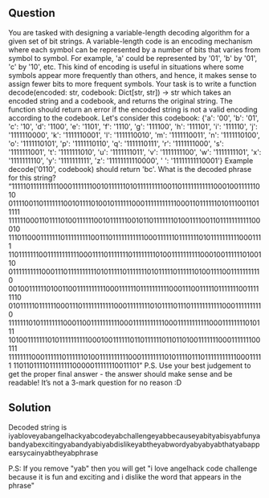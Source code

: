 ## Question

You are tasked with designing a variable-length decoding algorithm for a given set of bit strings. A variable-length code is an encoding mechanism where each symbol can be represented
by a number of bits that varies from symbol to symbol. For example, 'a' could be represented by '01', 'b' by '01', 'c' by '10', etc. This kind of encoding is useful in situations where some symbols appear more frequently than others, and hence,
it makes sense to assign fewer bits to more frequent symbols. Your task is to write a function decode(encoded: str, codebook: Dict[str, str]) -> str which takes an encoded string and a codebook, and returns the original string. The function
should return an error if the encoded string is not a valid encoding according to the codebook.
Let's consider this codebook:
{'a': '00',
'b': '01',
'c': '10',
'd': '1100',
'e': '1101',
'f': '1110',
'g': '111100',
'h': '111101',
'i': '111110',
'j': '1111110000',
'k': '1111110001',
'l': '1111110010',
'm': '1111110011',
'n': '1111110100',
'o': '1111110101',
'p': '1111110110',
'q': '1111110111',
'r': '1111111000',
's': '1111111001',
't': '1111111010',
'u': '1111111011',
'v': '1111111100',
'w': '1111111101',
'x': '1111111110',
'y': '1111111111',
'z': '11111111110000',
' ': '11111111110001'}
Example
decode('0110', codebook) should return 'bc'.
What is the decoded phrase for this string?
“1111101111111111000111111100101111110101111111110011011111111111000100111111010
0111100110111111100101111010010111111000111111111110001101111110101110011011111
1111110001101111010011111100101111110010110111111101001111001101111111111100010
11101100011111110111111111001110111111111110001111110111111101011111111110001111
11011111110011111111111000111101111111011111111010011111111110001001111110100110
01111111111000111011111111110101111101111111010111110111111010011110011111111110
00100111111010011001111111111000111111011111111110001110011111011111110011111110
01011111011111100011101111111111100011111111010111101110111111111110001111111110
11111110101111111100011001111111111000111111111110001111111111100011111111010111
1010011111110101111111111000100111111011011111101101101001111111000111111100111
11111111000111111011111101001111111111000111111110101111011101111111111100011111
11011011110111111110000011111110011101”
P.S. Use your best judgement to get the proper final answer - the answer should make
sense and be readable! It’s not a 3-mark question for no reason :D

## Solution
Decoded string is iyabloveyabangelhackyabcodeyabchallengeyabbecauseyabityabisyabfunyabandyabexcitingyabandyabiyabdislikeyabtheyabwordyabyabyabthatyabappearsycainyabtheyabphrase

P.S: If you remove "yab" then you will get "i love angelhack code challenge because it is fun and exciting and i dislike the word that appears in the phrase"
